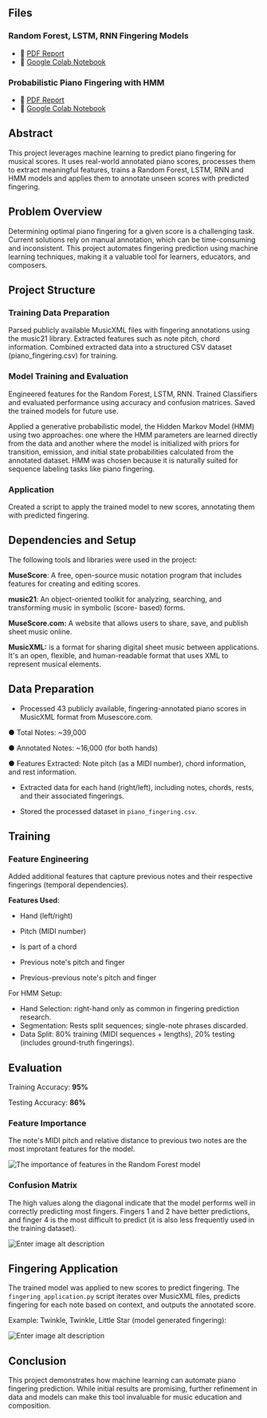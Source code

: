 ## Files


### Random Forest, LSTM, RNN Fingering Models
- 📄 [PDF Report](https://github.com/Anastasia1707/piano-fingering/blob/main/Predicting%20Piano%20Fingering.pdf)
- 📓 [Google Colab Notebook](https://colab.research.google.com/drive/1m4A6lOAbkHcj9SLFnic1hkWiV0W7-ixS)


### Probabilistic Piano Fingering with HMM
- 📄 [PDF Report](https://github.com/Anastasia1707/piano-fingering/blob/main/Probabilistic%20Piano%20Fingering%20.pdf)
- 📓 <a href="https://colab.research.google.com/drive/10XxhJ5FAuUE5TBYMddlNz81ZdxbGJGwP" target="_blank">Google Colab Notebook</a>

## Abstract

This project leverages machine learning to predict piano fingering for musical scores. It uses real-world annotated piano scores, processes them to extract meaningful features, trains a Random Forest, LSTM, RNN and HMM models and applies them to annotate unseen scores with predicted fingering.


## Problem Overview

Determining optimal piano fingering for a given score is a challenging task. Current solutions rely on manual annotation, which can be time-consuming and inconsistent. This project automates fingering prediction using machine learning techniques, making it a valuable tool for learners, educators, and composers.


## Project Structure

### Training Data Preparation

Parsed publicly available MusicXML files with fingering annotations using the music21 library. Extracted features such as note pitch, chord information. Combined extracted data into a structured CSV dataset (piano_fingering.csv) for training.

### Model Training and Evaluation

Engineered features for the Random Forest, LSTM, RNN. Trained Classifiers and evaluated performance using accuracy and confusion matrices. Saved the trained models for future use.

Applied a generative probabilistic model, the Hidden Markov Model (HMM) using two approaches: one where the HMM parameters are learned directly from the data and another where the model is initialized with priors for transition, emission, and initial state probabilities calculated from the annotated dataset. HMM was chosen because it is naturally suited for sequence labeling tasks like piano fingering. 

### Application

Created a script to apply the trained model to new scores, annotating them with predicted fingering.


## Dependencies and Setup

The following tools and libraries were used in the project:

**MuseScore**: A free, open-source music notation program that includes features for creating and editing scores.

**music21**: An object-oriented toolkit for analyzing, searching, and transforming music in symbolic (score- based) forms.

**MuseScore.com:** A website that allows users to share, save, and publish sheet music online.

**MusicXML:** is a format for sharing digital sheet music between applications. It's an open, flexible, and human-readable format that uses XML to represent musical elements. 


## Data Preparation

- Processed 43 publicly available, fingering-annotated piano scores in MusicXML format from Musescore.com.

●	Total Notes: ~39,000

●	Annotated Notes: ~16,000 (for both hands)

●	Features Extracted: Note pitch (as a MIDI number), chord information, and rest information.


- Extracted data for each hand (right/left), including notes, chords, rests, and their associated fingerings.

- Stored the processed dataset in `piano_fingering.csv`.



## Training

### Feature Engineering
 Added additional features that capture previous notes and their respective fingerings (temporal dependencies).

**Features Used**:

- Hand (left/right)

- Pitch (MIDI number)

- Is part of a chord

- Previous note's pitch and finger

- Previous-previous note's pitch and finger


For HMM Setup:

- Hand Selection: right-hand only as common in fingering prediction research.
- Segmentation: Rests split sequences; single-note phrases discarded.
- Data Split: 80% training (MIDI sequences + lengths), 20% testing (includes ground-truth fingerings).


## Evaluation

Training Accuracy: **95%**

Testing Accuracy: **86%**

### Feature Importance
The note's MIDI pitch and relative distance to previous two notes are the most improtant features for the model.

![The importance of features in the Random Forest model](img/importances.png)

### Confusion Matrix

The high values along the diagonal indicate that the model performs well in correctly predicting most fingers. Fingers 1 and 2 have better predictions, and finger 4 is the most difficult to predict (it is also less frequently used in the training dataset). 

![Enter image alt description](img/cm.png)



## **Fingering Application**

The trained model was applied to new scores to predict fingering. The `fingering_application.py` script iterates over MusicXML files, predicts fingering for each note based on context, and outputs the annotated score.

Example: Twinkle, Twinkle, Little Star (model generated fingering):

![Enter image alt description](img/twinkle_with_fingering.png)



## **Conclusion**

This project demonstrates how machine learning can automate piano fingering prediction. While initial results are promising, further refinement in data and models can make this tool invaluable for music education and composition.


